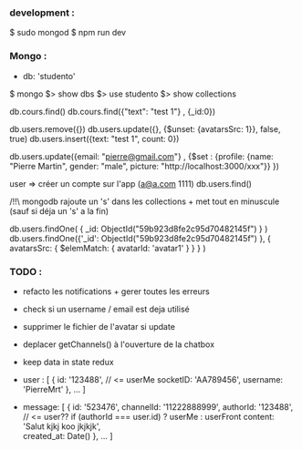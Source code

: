 ### development :
$ sudo mongod
$ npm run dev

### Mongo :
- db: 'studento'

$ mongo 
$> show dbs
$> use studento
$> show collections

db.cours.find()
db.cours.find({"text": "test 1"} , {_id:0}) 

db.users.remove({})
db.users.update({}, {$unset: {avatarsSrc: 1}}, false, true)
db.users.insert({text: "test 1", count: 0})

db.users.update({email: "pierre@gmail.com"} , {$set : {profile: {name: "Pierre Martin", gender: "male", picture: "http://localhost:3000/xxx"}} })  

user => créer un compte sur l'app (a@a.com 1111)
db.users.find()


/!!\ mongodb rajoute un 's' dans les collections + met tout en minuscule (sauf si déja un 's' a la fin)


db.users.findOne( { _id: ObjectId("59b923d8fe2c95d70482145f") } )
db.users.findOne({'_id': ObjectId("59b923d8fe2c95d70482145f") }, { avatarsSrc: { $elemMatch: { avatarId: 'avatar1' } } } )


### TODO :

- refacto les notifications + gerer toutes les erreurs
- check si un username / email est deja utilisé
- supprimer le fichier de l'avatar si update


- deplacer getChannels() à l'ouverture de la chatbox
- keep data in state redux

- user : [ {
    id: '123488',                   // <= userMe
    socketID: 'AA789456', 
    username: 'PierreMrt'
}, ... ]

- message: [ {
    id: '523476', 
    channelId: '11222888999', 
    authorId: '123488',             // <= user??     if (authorId === user.id) ? userMe : userFront
    content: 'Salut kjkj koo jkjkjk',              
    created_at: Date()
}, ... ]
